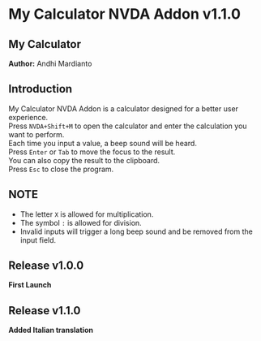 # My Calculator NVDA Addon v1.1.0

## My Calculator

**Author:** Andhi Mardianto

## Introduction

My Calculator NVDA Addon is a calculator designed for a better user experience.  
Press `NVDA+Shift+M` to open the calculator and enter the calculation you want to perform.  
Each time you input a value, a beep sound will be heard.  
Press `Enter` or `Tab` to move the focus to the result.  
You can also copy the result to the clipboard.  
Press `Esc` to close the program.

## NOTE

- The letter `X` is allowed for multiplication.  
- The symbol `:` is allowed for division.  
- Invalid inputs will trigger a long beep sound and be removed from the input field.

## Release v1.0.0

**First Launch**

## Release v1.1.0

**Added Italian translation**
